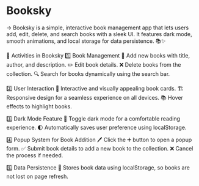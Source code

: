 # Booksky
-> Booksky is a simple, interactive book management app that lets users add, edit, delete, and search books with a sleek UI. It features dark mode, smooth animations, and local storage for data persistence. 📚✨

📌 Activities in Booksky
1️⃣ Book Management
📖 Add new books with title, author, and description.
✏️ Edit book details.
❌ Delete books from the collection.
🔍 Search for books dynamically using the search bar.


2️⃣ User Interaction
🎨 Interactive and visually appealing book cards.
🏗️ Responsive design for a seamless experience on all devices.
📚 Hover effects to highlight books.


3️⃣ Dark Mode Feature
🌙 Toggle dark mode for a comfortable reading experience.
🌓 Automatically saves user preference using localStorage.


4️⃣ Popup System for Book Addition
🖊️ Click the ➕ button to open a popup form.
✅ Submit book details to add a new book to the collection.
❌ Cancel the process if needed.


5️⃣ Data Persistence
💾 Stores book data using localStorage, so books are not lost on page refresh.
